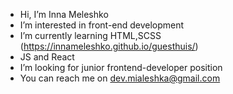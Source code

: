 - Hi, I’m Inna Meleshko
- I’m interested in front-end development
- I’m currently learning HTML,SCSS (https://innameleshko.github.io/guesthuis/) 
- JS and React
- I’m looking for junior frontend-developer position 
- You can reach me on dev.mialeshka@gmail.com

<!---
InnaMeleshko/InnaMeleshko is a ✨ special ✨ repository because its `README.md` (this file) appears on your GitHub profile.
You can click the Preview link to take a look at your changes.
--->
